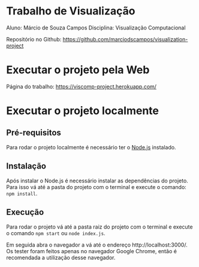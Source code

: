 # Trabalho de Visualização

Aluno: Márcio de Souza Campos
Disciplina: Visualização Computacional

Repositório no Github: https://github.com/marciodscampos/visualization-project

# Executar o projeto pela Web

Página do trabalho: https://viscomp-project.herokuapp.com/

# Executar o projeto localmente

## Pré-requisitos

Para rodar o projeto localmente é necessário ter o [Node.js](https://nodejs.org/) instalado.

## Instalação

Após instalar o Node.js é necessário instalar as dependências do projeto. Para isso vá até a pasta do projeto com o terminal e execute o comando: `npm install`.

## Execução

Para rodar o projeto vá até a pasta raiz do projeto com o terminal e execute o comando `npm start` ou `node index.js`.

Em seguida abra o navegador a vá até o endereço http://localhost:3000/. Os tester foram feitos apenas no navegador Google Chrome, então é recomendada a utilização desse navegador.
